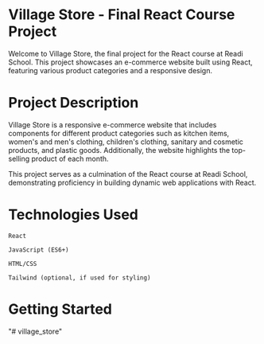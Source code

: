# Village Store - Final React Course Project

Welcome to Village Store, the final project for the React course at Readi School. This project showcases an e-commerce website built using React, featuring various product categories and a responsive design.

# Project Description
Village Store is a responsive e-commerce website that includes components for different product categories such as kitchen items, women's and men's clothing, children's clothing, sanitary and cosmetic products, and plastic goods. Additionally, the website highlights the top-selling product of each month.

This project serves as a culmination of the React course at Readi School, demonstrating proficiency in building dynamic web applications with React.

# Technologies Used
`React`

`JavaScript (ES6+)`

`HTML/CSS`

`Tailwind (optional, if used for styling)`

# Getting Started
"# village_store" 
